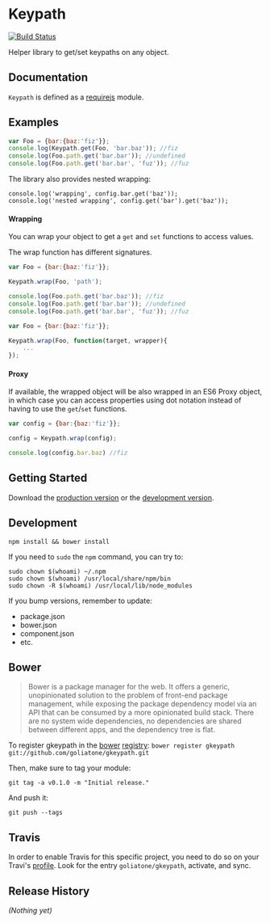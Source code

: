 # Keypath

[![Build Status](https://secure.travis-ci.org/goliatone/gkeypath.png)](http://travis-ci.org/goliatone/gkeypath)

Helper library to get/set keypaths on any object.

## Documentation
`Keypath` is defined as a [requirejs][1] module.

## Examples

```javascript
var Foo = {bar:{baz:'fiz'}};
console.log(Keypath.get(Foo, 'bar.baz')); //fiz
console.log(Foo.path.get('bar.bar')); //undefined
console.log(Foo.path.get('bar.bar', 'fuz')); //fuz
```

The library also provides nested wrapping:

```
console.log('wrapping', config.bar.get('baz'));
console.log('nested wrapping', config.get('bar').get('baz'));
```

#### Wrapping

You can wrap your object to get a `get` and `set` functions to access values.

The wrap function has different signatures.

```javascript
var Foo = {bar:{baz:'fiz'}};

Keypath.wrap(Foo, 'path');

console.log(Foo.path.get('bar.baz')); //fiz
console.log(Foo.path.get('bar.bar')); //undefined
console.log(Foo.path.get('bar.bar', 'fuz')); //fuz
```

```javascript
var Foo = {bar:{baz:'fiz'}};

Keypath.wrap(Foo, function(target, wrapper){
    ...
});
```

#### Proxy
If available, the wrapped object will be also wrapped in an ES6 Proxy object, in which case you can access properties using dot notation instead of having to use the `get`/`set` functions.

```js
var config = {bar:{baz:'fiz'}};

config = Keypath.wrap(config);

console.log(config.bar.baz) //fiz
```

## Getting Started
Download the [production version][min] or the [development version][max].

[min]: https://raw.github.com/emiliano/gkeypath/master/dist/gkeypath.min.js
[max]: https://raw.github.com/emiliano/gkeypath/master/dist/gkeypath.js

## Development
`npm install && bower install`

If you need to `sudo` the `npm` command, you can try to:

```terminal
sudo chown $(whoami) ~/.npm
sudo chown $(whoami) /usr/local/share/npm/bin
sudo chown -R $(whoami) /usr/local/lib/node_modules
```


If you bump versions, remember to update:
- package.json
- bower.json
- component.json
- etc.


## Bower
>Bower is a package manager for the web. It offers a generic, unopinionated solution to the problem of front-end package management, while exposing the package dependency model via an API that can be consumed by a more opinionated build stack. There are no system wide dependencies, no dependencies are shared between different apps, and the dependency tree is flat.

To register gkeypath in the [bower](http://bower.io/) [registry](http://sindresorhus.com/bower-components/):
`bower register gkeypath git://github.com/goliatone/gkeypath.git`

Then, make sure to tag your module:

`git tag -a v0.1.0 -m "Initial release."`

And push it:

`git push --tags`


## Travis
In order to enable Travis for this specific project, you need to do so on your Travi's [profile](https://travis-ci.org/profile). Look for the entry `goliatone/gkeypath`, activate, and sync.

## Release History
_(Nothing yet)_


[1]: http://requirejs.org

